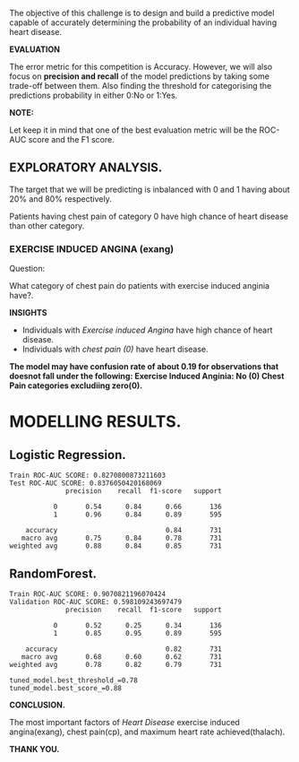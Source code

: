 The objective of this challenge is to design and build a predictive model capable of accurately determining the probability of an individual having heart disease.

**EVALUATION**

The error metric for this competition is Accuracy.
However, we will also focus on **precision and recall** of the model predictions by taking some trade-off between them. Also finding the threshold for categorising the predictions probability in either 0:No or 1:Yes.


**NOTE:**

Let keep it in mind that one of the best evaluation metric will be the  ROC-AUC score and the F1 score.    

## EXPLORATORY ANALYSIS.


The target that we will be predicting is inbalanced with 0 and 1 having about 20% and 80% respectively. 
   


Patients having chest pain of category 0 have high chance of heart disease than other category.

### EXERCISE INDUCED ANGINA (exang)
Question:

What category of chest pain do patients with exercise induced anginia have?.


**INSIGHTS**

* Individuals with *Exercise induced Angina* have high chance of heart disease.
* Individuals with *chest pain (0)* have heart disease.


**The model may have confusion rate of about 0.19 for observations that doesnot fall under the following:
Exercise Induced Anginia: No (0)
Chest Pain categories excludiing zero(0).**

# MODELLING RESULTS.

## Logistic Regression.

    Train ROC-AUC SCORE: 0.8270800873211603
    Test ROC-AUC SCORE: 0.8376050420168069
                  precision    recall  f1-score   support
    
               0       0.54      0.84      0.66       136
               1       0.96      0.84      0.89       595
    
        accuracy                           0.84       731
       macro avg       0.75      0.84      0.78       731
    weighted avg       0.88      0.84      0.85       731
    

## RandomForest.


    Train ROC-AUC SCORE: 0.9070821196070424
    Validation ROC-AUC SCORE: 0.598109243697479
                  precision    recall  f1-score   support
    
               0       0.52      0.25      0.34       136
               1       0.85      0.95      0.89       595
    
        accuracy                           0.82       731
       macro avg       0.68      0.60      0.62       731
    weighted avg       0.78      0.82      0.79       731
    
    tuned_model.best_threshold_=0.78
    tuned_model.best_score_=0.88


**CONCLUSION.**

The most important factors of *Heart Disease* exercise induced angina(exang), chest pain(cp), 
and maximum heart rate achieved(thalach).



**THANK YOU.**
